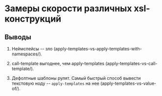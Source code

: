 Замеры скорости различных xsl-конструкций
=========================================


Выводы
------

1.  Неймспейсы -- зло (apply-templates-vs-apply-templates-with-namespaces/).

2.  call-template выгоднее, чем apply-templates (apply-templates-vs-call-template/).

3.  Дефолтные шаблоны рулят. Самый быстрый способ вывести текстовую ноду -- `apply-templates` на нее
    (apply-templates-vs-value-of/).


